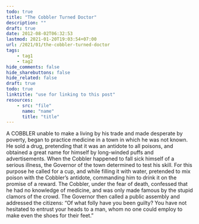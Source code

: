 ```yaml
---
todo: true
title: "The Cobbler Turned Doctor"
description: ""
draft: true
date: 2012-08-02T06:32:53
lastmod: 2021-01-20T19:03:54+07:00
url: /2021/01/the-cobbler-turned-doctor
tags:
    - tag1
    - tag2
hide_comments: false
hide_sharebuttons: false
hide_related: false
draft: true
todo: true
linktitle: "use for linking to this post"
resources:
    - src: "file"
      name: "name"
      title: "title"
---
```


A COBBLER unable to make a living by his trade and made desperate by poverty, began to practice medicine in a town in which he was not known. He sold a drug, pretending that it was an antidote to all poisons, and obtained a great name for himself by long-winded puffs and advertisements. When the Cobbler happened to fall sick himself of a serious illness, the Governor of the town determined to test his skill. For this purpose he called for a cup, and while filling it with water, pretended to mix poison with the Cobbler’s antidote, commanding him to drink it on the promise of a reward. The Cobbler, under the fear of death, confessed that he had no knowledge of medicine, and was only made famous by the stupid clamors of the crowd. The Governor then called a public assembly and addressed the citizens: “Of what folly have you been guilty? You have not hesitated to entrust your heads to a man, whom no one could employ to make even the shoes for their feet.”
